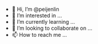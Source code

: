 - 👋 Hi, I’m @peijenlin
- 👀 I’m interested in ...
- 🌱 I’m currently learning ...
- 💞️ I’m looking to collaborate on ...
- 📫 How to reach me ...

<!---
peijenlin/peijenlin is a ✨ special ✨ repository because its `README.md` (this file) appears on your GitHub profile.
You can click the Preview link to take a look at your changes.
--->
